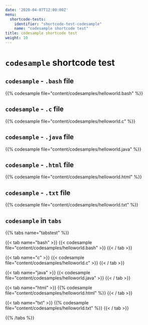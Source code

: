 ```yaml
---
date: '2020-04-07T12:00:00Z'
menu:
  shortcode-tests:
    identifier: "shortcode-test-codesample"
    name: "codesample shortcode test"
title: codesample shortcode test 
weight: 10
---
```


# `codesample` shortcode test

## `codesample` - `.bash` file

{{% codesample file="content/codesamples/helloworld.bash" %}}

## `codesample` - `.c` file

{{% codesample file="content/codesamples/helloworld.c" %}}

## `codesample` - `.java` file

{{% codesample file="content/codesamples/helloworld.java" %}}

## `codesample` - `.html` file

{{% codesample file="content/codesamples/helloworld.html" %}}

## `codesample` - `.txt` file

{{% codesample file="content/codesamples/helloworld.txt" %}}

## `codesample` in `tabs`

{{% tabs name="tabstest" %}}

{{< tab name="bash" >}}
{{< codesample file="content/codesamples/helloworld.bash" >}}
{{< / tab >}}

{{< tab name="c" >}}
{{< codesample file="content/codesamples/helloworld.c" >}}
{{< / tab >}}

{{< tab name="java" >}}
{{< codesample file="content/codesamples/helloworld.java" >}}
{{< / tab >}}

{{< tab name="html" >}}
{{% codesample file="content/codesamples/helloworld.html" %}}
{{< / tab >}}

{{< tab name="txt" >}}
{{% codesample file="content/codesamples/helloworld.txt" %}}
{{< / tab >}}

{{% /tabs %}}